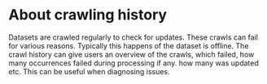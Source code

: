 # About crawling history

Datasets are crawled regularly to check for updates. These crawls can fail for various reasons. Typically this happens of the dataset is offline. The crawl history can give users an overview of the crawls, which failed, how many occurrences failed during processing if any. how many was updated etc. This can be useful when diagnosing issues.